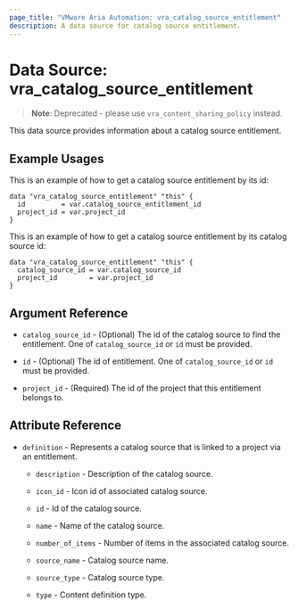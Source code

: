 ```yaml
---
page_title: "VMware Aria Automation: vra_catalog_source_entitlement"
description: A data source for catalog source entitlement.
---
```


# Data Source: vra_catalog_source_entitlement

> **Note**:  Deprecated - please use `vra_content_sharing_policy` instead.

This data source provides information about a catalog source entitlement.

## Example Usages

This is an example of how to get a catalog source entitlement by its id:

```hcl
data "vra_catalog_source_entitlement" "this" {
  id         = var.catalog_source_entitlement_id
  project_id = var.project_id
}
```

This is an example of how to get a catalog source entitlement by its catalog source id:

```hcl
data "vra_catalog_source_entitlement" "this" {
  catalog_source_id = var.catalog_source_id
  project_id        = var.project_id
}
```

## Argument Reference

* `catalog_source_id` - (Optional) The id of the catalog source to find the entitlement. One of `catalog_source_id` or `id` must be provided.

* `id` - (Optional) The id of entitlement. One of `catalog_source_id` or `id` must be provided.

* `project_id` - (Required) The id of the project that this entitlement belongs to.

## Attribute Reference

* `definition` - Represents a catalog source that is linked to a project via an entitlement.

  * `description` - Description of the catalog source.

  * `icon_id` - Icon id of associated catalog source.

  * `id` - Id of the catalog source.

  * `name` - Name of the catalog source.

  * `number_of_items` - Number of items in the associated catalog source.

  * `source_name` - Catalog source name.

  * `source_type` - Catalog source type.

  * `type` - Content definition type.

